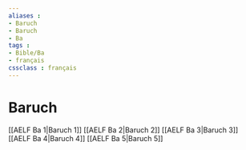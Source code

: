 ```yaml
---
aliases : 
- Baruch
- Baruch
- Ba
tags : 
- Bible/Ba
- français
cssclass : français
---
```


# Baruch

[[AELF Ba 1|Baruch 1]]
[[AELF Ba 2|Baruch 2]]
[[AELF Ba 3|Baruch 3]]
[[AELF Ba 4|Baruch 4]]
[[AELF Ba 5|Baruch 5]]
